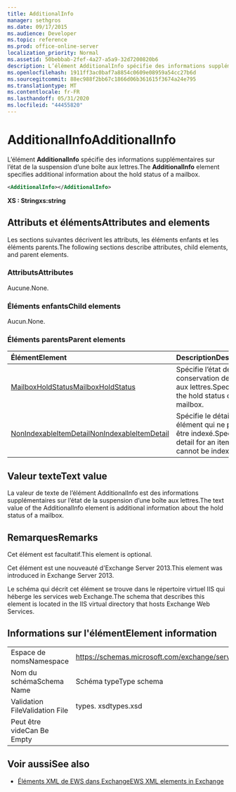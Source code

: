 ```yaml
---
title: AdditionalInfo
manager: sethgros
ms.date: 09/17/2015
ms.audience: Developer
ms.topic: reference
ms.prod: office-online-server
localization_priority: Normal
ms.assetid: 50bebbab-2fef-4a27-a5a9-32d7200820b6
description: L’élément AdditionalInfo spécifie des informations supplémentaires sur l’état de la suspension d’une boîte aux lettres.
ms.openlocfilehash: 1911ff3ac0baf7a8854c0609e08959a54cc27b6d
ms.sourcegitcommit: 88ec988f2bb67c1866d06b361615f3674a24e795
ms.translationtype: MT
ms.contentlocale: fr-FR
ms.lasthandoff: 05/31/2020
ms.locfileid: "44455820"
---
```

# <a name="additionalinfo"></a><span data-ttu-id="7fe08-103">AdditionalInfo</span><span class="sxs-lookup"><span data-stu-id="7fe08-103">AdditionalInfo</span></span>

<span data-ttu-id="7fe08-104">L’élément **AdditionalInfo** spécifie des informations supplémentaires sur l’état de la suspension d’une boîte aux lettres.</span><span class="sxs-lookup"><span data-stu-id="7fe08-104">The **AdditionalInfo** element specifies additional information about the hold status of a mailbox.</span></span> 
  
```XML
<AdditionalInfo></AdditionalInfo>
```

 <span data-ttu-id="7fe08-105">**XS : String**</span><span class="sxs-lookup"><span data-stu-id="7fe08-105">**xs:string**</span></span>
## <a name="attributes-and-elements"></a><span data-ttu-id="7fe08-106">Attributs et éléments</span><span class="sxs-lookup"><span data-stu-id="7fe08-106">Attributes and elements</span></span>

<span data-ttu-id="7fe08-107">Les sections suivantes décrivent les attributs, les éléments enfants et les éléments parents.</span><span class="sxs-lookup"><span data-stu-id="7fe08-107">The following sections describe attributes, child elements, and parent elements.</span></span>
  
### <a name="attributes"></a><span data-ttu-id="7fe08-108">Attributs</span><span class="sxs-lookup"><span data-stu-id="7fe08-108">Attributes</span></span>

<span data-ttu-id="7fe08-109">Aucune.</span><span class="sxs-lookup"><span data-stu-id="7fe08-109">None.</span></span>
  
### <a name="child-elements"></a><span data-ttu-id="7fe08-110">Éléments enfants</span><span class="sxs-lookup"><span data-stu-id="7fe08-110">Child elements</span></span>

<span data-ttu-id="7fe08-111">Aucun.</span><span class="sxs-lookup"><span data-stu-id="7fe08-111">None.</span></span>
  
### <a name="parent-elements"></a><span data-ttu-id="7fe08-112">Éléments parents</span><span class="sxs-lookup"><span data-stu-id="7fe08-112">Parent elements</span></span>

|<span data-ttu-id="7fe08-113">**Élément**</span><span class="sxs-lookup"><span data-stu-id="7fe08-113">**Element**</span></span>|<span data-ttu-id="7fe08-114">**Description**</span><span class="sxs-lookup"><span data-stu-id="7fe08-114">**Description**</span></span>|
|:-----|:-----|
|[<span data-ttu-id="7fe08-115">MailboxHoldStatus</span><span class="sxs-lookup"><span data-stu-id="7fe08-115">MailboxHoldStatus</span></span>](mailboxholdstatus.md) <br/> |<span data-ttu-id="7fe08-116">Spécifie l’état de conservation de la boîte aux lettres.</span><span class="sxs-lookup"><span data-stu-id="7fe08-116">Specifies the hold status of the mailbox.</span></span>  <br/> |
|[<span data-ttu-id="7fe08-117">NonIndexableItemDetail</span><span class="sxs-lookup"><span data-stu-id="7fe08-117">NonIndexableItemDetail</span></span>](nonindexableitemdetail.md) <br/> |<span data-ttu-id="7fe08-118">Spécifie le détail d’un élément qui ne peut pas être indexé.</span><span class="sxs-lookup"><span data-stu-id="7fe08-118">Specifies detail for an item that cannot be indexed.</span></span>  <br/> |
   
## <a name="text-value"></a><span data-ttu-id="7fe08-119">Valeur texte</span><span class="sxs-lookup"><span data-stu-id="7fe08-119">Text value</span></span>

<span data-ttu-id="7fe08-120">La valeur de texte de l’élément AdditionalInfo est des informations supplémentaires sur l’état de la suspension d’une boîte aux lettres.</span><span class="sxs-lookup"><span data-stu-id="7fe08-120">The text value of the AdditionalInfo element is additional information about the hold status of a mailbox.</span></span>
  
## <a name="remarks"></a><span data-ttu-id="7fe08-121">Remarques</span><span class="sxs-lookup"><span data-stu-id="7fe08-121">Remarks</span></span>

<span data-ttu-id="7fe08-122">Cet élément est facultatif.</span><span class="sxs-lookup"><span data-stu-id="7fe08-122">This element is optional.</span></span>
  
<span data-ttu-id="7fe08-123">Cet élément est une nouveauté d'Exchange Server 2013.</span><span class="sxs-lookup"><span data-stu-id="7fe08-123">This element was introduced in Exchange Server 2013.</span></span>
  
<span data-ttu-id="7fe08-124">Le schéma qui décrit cet élément se trouve dans le répertoire virtuel IIS qui héberge les services web Exchange.</span><span class="sxs-lookup"><span data-stu-id="7fe08-124">The schema that describes this element is located in the IIS virtual directory that hosts Exchange Web Services.</span></span>
  
## <a name="element-information"></a><span data-ttu-id="7fe08-125">Informations sur l'élément</span><span class="sxs-lookup"><span data-stu-id="7fe08-125">Element information</span></span>

|||
|:-----|:-----|
|<span data-ttu-id="7fe08-126">Espace de noms</span><span class="sxs-lookup"><span data-stu-id="7fe08-126">Namespace</span></span>  <br/> |https://schemas.microsoft.com/exchange/services/2006/types  <br/> |
|<span data-ttu-id="7fe08-127">Nom du schéma</span><span class="sxs-lookup"><span data-stu-id="7fe08-127">Schema Name</span></span>  <br/> |<span data-ttu-id="7fe08-128">Schéma type</span><span class="sxs-lookup"><span data-stu-id="7fe08-128">Type schema</span></span>  <br/> |
|<span data-ttu-id="7fe08-129">Validation File</span><span class="sxs-lookup"><span data-stu-id="7fe08-129">Validation File</span></span>  <br/> |<span data-ttu-id="7fe08-130">types. xsd</span><span class="sxs-lookup"><span data-stu-id="7fe08-130">types.xsd</span></span>  <br/> |
|<span data-ttu-id="7fe08-131">Peut être vide</span><span class="sxs-lookup"><span data-stu-id="7fe08-131">Can Be Empty</span></span>  <br/> ||
   
## <a name="see-also"></a><span data-ttu-id="7fe08-132">Voir aussi</span><span class="sxs-lookup"><span data-stu-id="7fe08-132">See also</span></span>

- [<span data-ttu-id="7fe08-133">Éléments XML de EWS dans Exchange</span><span class="sxs-lookup"><span data-stu-id="7fe08-133">EWS XML elements in Exchange</span></span>](ews-xml-elements-in-exchange.md)

